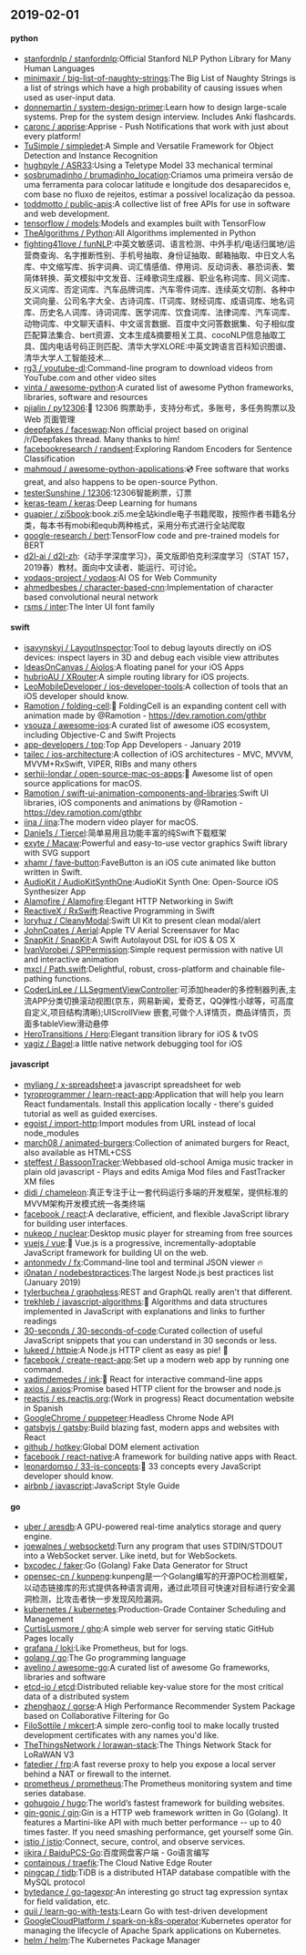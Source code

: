 ## 2019-02-01

#### python
* [stanfordnlp / stanfordnlp](https://github.com/stanfordnlp/stanfordnlp):Official Stanford NLP Python Library for Many Human Languages
* [minimaxir / big-list-of-naughty-strings](https://github.com/minimaxir/big-list-of-naughty-strings):The Big List of Naughty Strings is a list of strings which have a high probability of causing issues when used as user-input data.
* [donnemartin / system-design-primer](https://github.com/donnemartin/system-design-primer):Learn how to design large-scale systems. Prep for the system design interview. Includes Anki flashcards.
* [caronc / apprise](https://github.com/caronc/apprise):Apprise - Push Notifications that work with just about every platform!
* [TuSimple / simpledet](https://github.com/TuSimple/simpledet):A Simple and Versatile Framework for Object Detection and Instance Recognition
* [hughpyle / ASR33](https://github.com/hughpyle/ASR33):Using a Teletype Model 33 mechanical terminal
* [sosbrumadinho / brumadinho_location](https://github.com/sosbrumadinho/brumadinho_location):Criamos uma primeira versão de uma ferramenta para colocar latitude e longitude dos desaparecidos e, com base no fluxo de rejeitos, estimar a possível localização da pessoa.
* [toddmotto / public-apis](https://github.com/toddmotto/public-apis):A collective list of free APIs for use in software and web development.
* [tensorflow / models](https://github.com/tensorflow/models):Models and examples built with TensorFlow
* [TheAlgorithms / Python](https://github.com/TheAlgorithms/Python):All Algorithms implemented in Python
* [fighting41love / funNLP](https://github.com/fighting41love/funNLP):中英文敏感词、语言检测、中外手机/电话归属地/运营商查询、名字推断性别、手机号抽取、身份证抽取、邮箱抽取、中日文人名库、中文缩写库、拆字词典、词汇情感值、停用词、反动词表、暴恐词表、繁简体转换、英文模拟中文发音、汪峰歌词生成器、职业名称词库、同义词库、反义词库、否定词库、汽车品牌词库、汽车零件词库、连续英文切割、各种中文词向量、公司名字大全、古诗词库、IT词库、财经词库、成语词库、地名词库、历史名人词库、诗词词库、医学词库、饮食词库、法律词库、汽车词库、动物词库、中文聊天语料、中文谣言数据、百度中文问答数据集、句子相似度匹配算法集合、bert资源、文本生成&摘要相关工具、cocoNLP信息抽取工具、国内电话号码正则匹配、清华大学XLORE:中英文跨语言百科知识图谱、清华大学人工智能技术…
* [rg3 / youtube-dl](https://github.com/rg3/youtube-dl):Command-line program to download videos from YouTube.com and other video sites
* [vinta / awesome-python](https://github.com/vinta/awesome-python):A curated list of awesome Python frameworks, libraries, software and resources
* [pjialin / py12306](https://github.com/pjialin/py12306):🚂
12306 购票助手，支持分布式，多账号，多任务购票以及 Web 页面管理
* [deepfakes / faceswap](https://github.com/deepfakes/faceswap):Non official project based on original /r/Deepfakes thread. Many thanks to him!
* [facebookresearch / randsent](https://github.com/facebookresearch/randsent):Exploring Random Encoders for Sentence Classification
* [mahmoud / awesome-python-applications](https://github.com/mahmoud/awesome-python-applications):💿
Free software that works great, and also happens to be open-source Python.
* [testerSunshine / 12306](https://github.com/testerSunshine/12306):12306智能刷票，订票
* [keras-team / keras](https://github.com/keras-team/keras):Deep Learning for humans
* [guapier / zi5book](https://github.com/guapier/zi5book):book.zi5.me全站kindle电子书籍爬取，按照作者书籍名分类，每本书有mobi和equb两种格式，采用分布式进行全站爬取
* [google-research / bert](https://github.com/google-research/bert):TensorFlow code and pre-trained models for BERT
* [d2l-ai / d2l-zh](https://github.com/d2l-ai/d2l-zh):《动手学深度学习》，英文版即伯克利深度学习（STAT 157，2019春）教材。面向中文读者、能运行、可讨论。
* [yodaos-project / yodaos](https://github.com/yodaos-project/yodaos):AI OS for Web Community
* [ahmedbesbes / character-based-cnn](https://github.com/ahmedbesbes/character-based-cnn):Implementation of character based convolutional neural network
* [rsms / inter](https://github.com/rsms/inter):The Inter UI font family

#### swift
* [isavynskyi / LayoutInspector](https://github.com/isavynskyi/LayoutInspector):Tool to debug layouts directly on iOS devices: inspect layers in 3D and debug each visible view attributes
* [IdeasOnCanvas / Aiolos](https://github.com/IdeasOnCanvas/Aiolos):A floating panel for your iOS Apps
* [hubrioAU / XRouter](https://github.com/hubrioAU/XRouter):A simple routing library for iOS projects.
* [LeoMobileDeveloper / ios-developer-tools](https://github.com/LeoMobileDeveloper/ios-developer-tools):A collection of tools that an iOS developer should know.
* [Ramotion / folding-cell](https://github.com/Ramotion/folding-cell):📃
FoldingCell is an expanding content cell with animation made by @Ramotion - https://dev.ramotion.com/gthbr
* [vsouza / awesome-ios](https://github.com/vsouza/awesome-ios):A curated list of awesome iOS ecosystem, including Objective-C and Swift Projects
* [app-developers / top](https://github.com/app-developers/top):Top App Developers - January 2019
* [tailec / ios-architecture](https://github.com/tailec/ios-architecture):A collection of iOS architectures - MVC, MVVM, MVVM+RxSwift, VIPER, RIBs and many others
* [serhii-londar / open-source-mac-os-apps](https://github.com/serhii-londar/open-source-mac-os-apps):🚀
Awesome list of open source applications for macOS.
* [Ramotion / swift-ui-animation-components-and-libraries](https://github.com/Ramotion/swift-ui-animation-components-and-libraries):Swift UI libraries, iOS components and animations by @Ramotion - https://dev.ramotion.com/gthbr
* [iina / iina](https://github.com/iina/iina):The modern video player for macOS.
* [Danie1s / Tiercel](https://github.com/Danie1s/Tiercel):简单易用且功能丰富的纯Swift下载框架
* [exyte / Macaw](https://github.com/exyte/Macaw):Powerful and easy-to-use vector graphics Swift library with SVG support
* [xhamr / fave-button](https://github.com/xhamr/fave-button):FaveButton is an iOS cute animated like button written in Swift.
* [AudioKit / AudioKitSynthOne](https://github.com/AudioKit/AudioKitSynthOne):AudioKit Synth One: Open-Source iOS Synthesizer App
* [Alamofire / Alamofire](https://github.com/Alamofire/Alamofire):Elegant HTTP Networking in Swift
* [ReactiveX / RxSwift](https://github.com/ReactiveX/RxSwift):Reactive Programming in Swift
* [loryhuz / CleanyModal](https://github.com/loryhuz/CleanyModal):Swift UI Kit to present clean modal/alert
* [JohnCoates / Aerial](https://github.com/JohnCoates/Aerial):Apple TV Aerial Screensaver for Mac
* [SnapKit / SnapKit](https://github.com/SnapKit/SnapKit):A Swift Autolayout DSL for iOS & OS X
* [IvanVorobei / SPPermission](https://github.com/IvanVorobei/SPPermission):Simple request permission with native UI and interactive animation
* [mxcl / Path.swift](https://github.com/mxcl/Path.swift):Delightful, robust, cross-platform and chainable file-pathing functions.
* [CoderLinLee / LLSegmentViewController](https://github.com/CoderLinLee/LLSegmentViewController):可添加header的多控制器列表,主流APP分类切换滚动视图(京东，网易新闻，爱奇艺，QQ弹性小球等，可高度自定义,项目结构清晰);UIScrollView 嵌套,可做个人详情页，商品详情页，页面多tableView滑动悬停
* [HeroTransitions / Hero](https://github.com/HeroTransitions/Hero):Elegant transition library for iOS & tvOS
* [yagiz / Bagel](https://github.com/yagiz/Bagel):a little native network debugging tool for iOS

#### javascript
* [myliang / x-spreadsheet](https://github.com/myliang/x-spreadsheet):a javascript spreadsheet for web
* [tyroprogrammer / learn-react-app](https://github.com/tyroprogrammer/learn-react-app):Application that will help you learn React fundamentals. Install this application locally - there's guided tutorial as well as guided exercises.
* [egoist / import-http](https://github.com/egoist/import-http):Import modules from URL instead of local node_modules
* [march08 / animated-burgers](https://github.com/march08/animated-burgers):Collection of animated burgers for React, also available as HTML+CSS
* [steffest / BassoonTracker](https://github.com/steffest/BassoonTracker):Webbased old-school Amiga music tracker in plain old javascript - Plays and edits Amiga Mod files and FastTracker XM files
* [didi / chameleon](https://github.com/didi/chameleon):真正专注于让一套代码运行多端的开发框架，提供标准的MVVM架构开发模式统一各类终端
* [facebook / react](https://github.com/facebook/react):A declarative, efficient, and flexible JavaScript library for building user interfaces.
* [nukeop / nuclear](https://github.com/nukeop/nuclear):Desktop music player for streaming from free sources
* [vuejs / vue](https://github.com/vuejs/vue):🖖
Vue.js is a progressive, incrementally-adoptable JavaScript framework for building UI on the web.
* [antonmedv / fx](https://github.com/antonmedv/fx):Command-line tool and terminal JSON viewer
🔥
* [i0natan / nodebestpractices](https://github.com/i0natan/nodebestpractices):The largest Node.js best practices list (January 2019)
* [tylerbuchea / graphqless](https://github.com/tylerbuchea/graphqless):REST and GraphQL really aren't that different.
* [trekhleb / javascript-algorithms](https://github.com/trekhleb/javascript-algorithms):📝
Algorithms and data structures implemented in JavaScript with explanations and links to further readings
* [30-seconds / 30-seconds-of-code](https://github.com/30-seconds/30-seconds-of-code):Curated collection of useful JavaScript snippets that you can understand in 30 seconds or less.
* [lukeed / httpie](https://github.com/lukeed/httpie):A Node.js HTTP client as easy as pie! 🥧
* [facebook / create-react-app](https://github.com/facebook/create-react-app):Set up a modern web app by running one command.
* [vadimdemedes / ink](https://github.com/vadimdemedes/ink):🌈
React for interactive command-line apps
* [axios / axios](https://github.com/axios/axios):Promise based HTTP client for the browser and node.js
* [reactjs / es.reactjs.org](https://github.com/reactjs/es.reactjs.org):(Work in progress) React documentation website in Spanish
* [GoogleChrome / puppeteer](https://github.com/GoogleChrome/puppeteer):Headless Chrome Node API
* [gatsbyjs / gatsby](https://github.com/gatsbyjs/gatsby):Build blazing fast, modern apps and websites with React
* [github / hotkey](https://github.com/github/hotkey):Global DOM element activation
* [facebook / react-native](https://github.com/facebook/react-native):A framework for building native apps with React.
* [leonardomso / 33-js-concepts](https://github.com/leonardomso/33-js-concepts):📜
33 concepts every JavaScript developer should know.
* [airbnb / javascript](https://github.com/airbnb/javascript):JavaScript Style Guide

#### go
* [uber / aresdb](https://github.com/uber/aresdb):A GPU-powered real-time analytics storage and query engine.
* [joewalnes / websocketd](https://github.com/joewalnes/websocketd):Turn any program that uses STDIN/STDOUT into a WebSocket server. Like inetd, but for WebSockets.
* [bxcodec / faker](https://github.com/bxcodec/faker):Go (Golang) Fake Data Generator for Struct
* [opensec-cn / kunpeng](https://github.com/opensec-cn/kunpeng):kunpeng是一个Golang编写的开源POC检测框架，以动态链接库的形式提供各种语言调用，通过此项目可快速对目标进行安全漏洞检测，比攻击者快一步发现风险漏洞。
* [kubernetes / kubernetes](https://github.com/kubernetes/kubernetes):Production-Grade Container Scheduling and Management
* [CurtisLusmore / ghp](https://github.com/CurtisLusmore/ghp):A simple web server for serving static GitHub Pages locally
* [grafana / loki](https://github.com/grafana/loki):Like Prometheus, but for logs.
* [golang / go](https://github.com/golang/go):The Go programming language
* [avelino / awesome-go](https://github.com/avelino/awesome-go):A curated list of awesome Go frameworks, libraries and software
* [etcd-io / etcd](https://github.com/etcd-io/etcd):Distributed reliable key-value store for the most critical data of a distributed system
* [zhenghaoz / gorse](https://github.com/zhenghaoz/gorse):A High Performance Recommender System Package based on Collaborative Filtering for Go
* [FiloSottile / mkcert](https://github.com/FiloSottile/mkcert):A simple zero-config tool to make locally trusted development certificates with any names you'd like.
* [TheThingsNetwork / lorawan-stack](https://github.com/TheThingsNetwork/lorawan-stack):The Things Network Stack for LoRaWAN V3
* [fatedier / frp](https://github.com/fatedier/frp):A fast reverse proxy to help you expose a local server behind a NAT or firewall to the internet.
* [prometheus / prometheus](https://github.com/prometheus/prometheus):The Prometheus monitoring system and time series database.
* [gohugoio / hugo](https://github.com/gohugoio/hugo):The world’s fastest framework for building websites.
* [gin-gonic / gin](https://github.com/gin-gonic/gin):Gin is a HTTP web framework written in Go (Golang). It features a Martini-like API with much better performance -- up to 40 times faster. If you need smashing performance, get yourself some Gin.
* [istio / istio](https://github.com/istio/istio):Connect, secure, control, and observe services.
* [iikira / BaiduPCS-Go](https://github.com/iikira/BaiduPCS-Go):百度网盘客户端 - Go语言编写
* [containous / traefik](https://github.com/containous/traefik):The Cloud Native Edge Router
* [pingcap / tidb](https://github.com/pingcap/tidb):TiDB is a distributed HTAP database compatible with the MySQL protocol
* [bytedance / go-tagexpr](https://github.com/bytedance/go-tagexpr):An interesting go struct tag expression syntax for field validation, etc.
* [quii / learn-go-with-tests](https://github.com/quii/learn-go-with-tests):Learn Go with test-driven development
* [GoogleCloudPlatform / spark-on-k8s-operator](https://github.com/GoogleCloudPlatform/spark-on-k8s-operator):Kubernetes operator for managing the lifecycle of Apache Spark applications on Kubernetes.
* [helm / helm](https://github.com/helm/helm):The Kubernetes Package Manager
